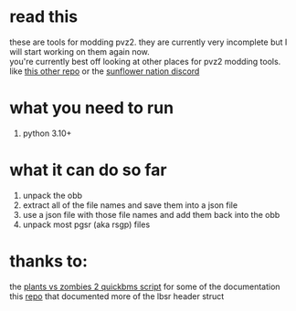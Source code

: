 # read this
these are tools for modding pvz2. 
they are currently very incomplete but I will start working on them again now.  
you're currently best off looking at other places for pvz2 modding tools.  
like [this other repo](https://github.com/Nineteendo/PVZ2tools) or the [sunflower nation discord](https://discord.gg/FBasnrE)  
# what you need to run
1. python 3.10+ 
# what it can do so far  
1. unpack the obb  
2. extract all of the file names and save them into a json file
3. use a json file with those file names and add them back into the obb  
4. unpack most pgsr (aka rsgp) files
# thanks to:
the [plants vs zombies 2 quickbms script](http://aluigi.altervista.org/bms/1bsr_pgsr.bms) for some of the documentation  
this [repo](https://github.com/Nineteendo/PVZ2tools/tree/master/OBBEdit) that documented more of the lbsr header struct
